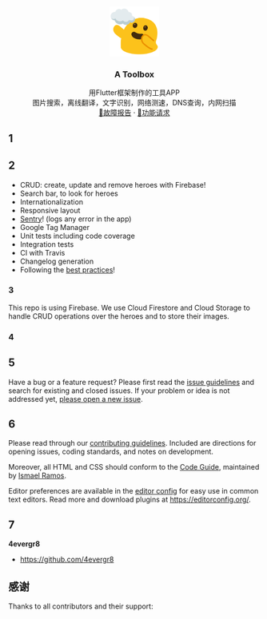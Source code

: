 <p align="center">
  <a href="https://flutter.io/">
    <img src="./assets/aaa.png" alt="Logo" width=100 height=100>
  </a>

<h3 align="center">A Toolbox</h3>

  <p align="center">
    用Flutter框架制作的工具APP
    <br>
    图片搜索，离线翻译，文字识别，网络测速，DNS查询，内网扫描
    <br>
    <a href="https://github.com/4evergr8/atoolbox/issues/new">🐞故障报告</a>
    ·
    <a href="https://github.com/4evergr8/atoolbox/issues/new">🏹功能请求</a>
  </p>


## 1

## 2

* CRUD: create, update and remove heroes with Firebase!
* Search bar, to look for heroes
* Internationalization
* Responsive layout
* [Sentry](https://sentry.io)! (logs any error in the app)
* Google Tag Manager
* Unit tests including code coverage
* Integration tests
* CI with Travis
* Changelog generation
* Following the [best practices](https://angular.io/guide/styleguide)!

### 3

This repo is using Firebase. We use Cloud Firestore and Cloud Storage to handle CRUD operations over the heroes and to store their images.

### 4


## 5

Have a bug or a feature request? Please first read the [issue guidelines](https://github.com/Ismaestro/flutter-example-app/blob/master/CONTRIBUTING.md) and search for existing and closed issues. If your problem or idea is not addressed yet, [please open a new issue](https://github.com/Ismaestro/flutter-example-app/issues/new).

## 6

Please read through our [contributing guidelines](https://github.com/Ismaestro/flutter-example-app/blob/master/CONTRIBUTING.md). Included are directions for opening issues, coding standards, and notes on development.

Moreover, all HTML and CSS should conform to the [Code Guide](https://github.com/mdo/code-guide), maintained by [Ismael Ramos](https://github.com/ismaestro).

Editor preferences are available in the [editor config](https://github.com/Ismaestro/flutter-example-app/blob/master/.editorconfig) for easy use in common text editors. Read more and download plugins at <https://editorconfig.org/>.

## 7

**4evergr8**

- <https://github.com/4evergr8>



## 感谢

Thanks to all contributors and their support:

